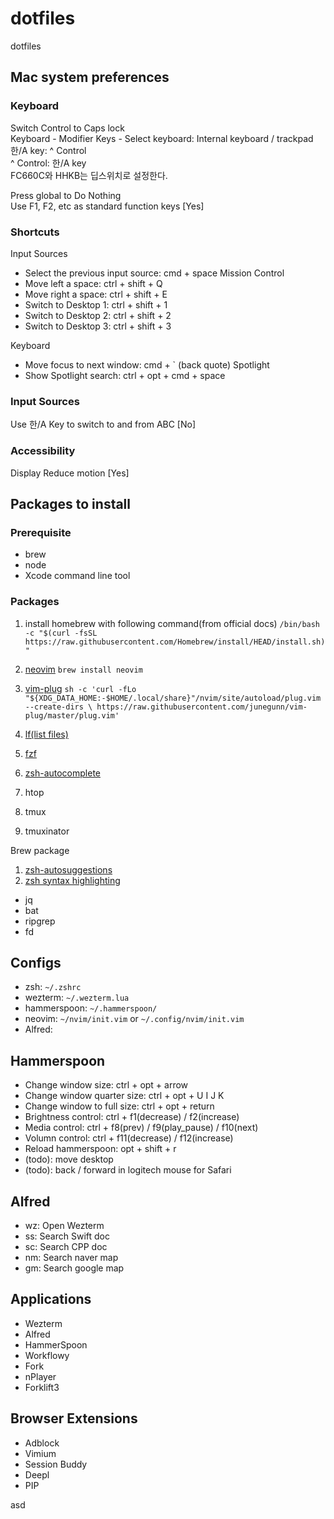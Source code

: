 # dotfiles
dotfiles

## Mac system preferences
### Keyboard
Switch Control to Caps lock  
Keyboard - Modifier Keys - Select keyboard: Internal keyboard / trackpad  
한/A key: ^ Control  
^ Control: 한/A key  
FC660C와 HHKB는 딥스위치로 설정한다.

Press global to Do Nothing  
Use F1, F2, etc as standard function keys [Yes]

### Shortcuts
Input Sources
- Select the previous input source: cmd + space
Mission Control
- Move left a space: ctrl + shift + Q
-	Move right a space: ctrl + shift + E
-	Switch to Desktop 1: ctrl + shift + 1
-	Switch to Desktop 2: ctrl + shift + 2
-	Switch to Desktop 3: ctrl + shift + 3

Keyboard
- Move focus to next window: cmd + ` (back quote)
Spotlight
- Show Spotlight search: ctrl + opt + cmd + space

### Input Sources
Use 한/A Key to switch to and from ABC [No]

### Accessibility
Display
	Reduce motion [Yes]

## Packages to install
### Prerequisite
- brew
- node
- Xcode command line tool

### Packages
1. install homebrew with following command(from official docs)
`/bin/bash -c "$(curl -fsSL https://raw.githubusercontent.com/Homebrew/install/HEAD/install.sh)"`

2. [neovim](https://github.com/neovim/neovim/wiki/Installing-Neovim)
`brew install neovim`

3. [vim-plug](https://github.com/junegunn/vim-plug)
`sh -c 'curl -fLo "${XDG_DATA_HOME:-$HOME/.local/share}"/nvim/site/autoload/plug.vim --create-dirs \
       https://raw.githubusercontent.com/junegunn/vim-plug/master/plug.vim'`
4. [lf(list files)](https://github.com/gokcehan/lf)
5. [fzf](https://github.com/junegunn/fzf)
6. [zsh-autocomplete](https://github.com/marlonrichert/zsh-autocomplete)
7. htop
8. tmux
9. tmuxinator

Brew package
1. [zsh-autosuggestions](https://github.com/zsh-users/zsh-autosuggestions/blob/master/INSTALL.md)
2. [zsh syntax highlighting](https://github.com/zsh-users/zsh-syntax-highlighting)

- jq
- bat
- ripgrep
- fd


## Configs
- zsh: `~/.zshrc`
- wezterm: `~/.wezterm.lua`
- hammerspoon: `~/.hammerspoon/`
- neovim: `~/nvim/init.vim` or `~/.config/nvim/init.vim`
- Alfred: 

## Hammerspoon
- Change window size: ctrl + opt + arrow 
- Change window quarter size: ctrl + opt + U I J K
- Change window to full size: ctrl + opt + return
- Brightness control: ctrl + f1(decrease) / f2(increase)
- Media control: ctrl + f8(prev) / f9(play_pause) / f10(next)
- Volumn control: ctrl + f11(decrease) / f12(increase)
- Reload hammerspoon: opt + shift + r
- (todo): move desktop
- (todo): back / forward in logitech mouse for Safari

## Alfred
- wz: Open Wezterm
- ss: Search Swift doc
- sc: Search CPP doc
- nm: Search naver map
- gm: Search google map

## Applications
- Wezterm 
- Alfred
- HammerSpoon
- Workflowy
- Fork
- nPlayer
- Forklift3

## Browser Extensions
- Adblock
- Vimium
- Session Buddy
- Deepl
- PIP


asd
